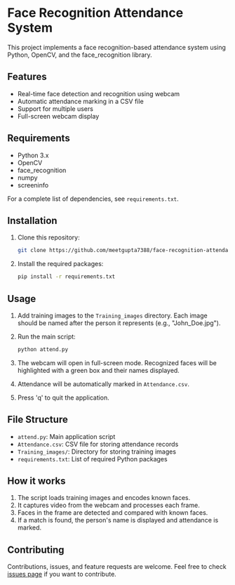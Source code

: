 # Face Recognition Attendance System

This project implements a face recognition-based attendance system using Python, OpenCV, and the face_recognition library.

## Features

- Real-time face detection and recognition using webcam
- Automatic attendance marking in a CSV file
- Support for multiple users
- Full-screen webcam display

## Requirements

- Python 3.x
- OpenCV
- face_recognition
- numpy
- screeninfo

For a complete list of dependencies, see `requirements.txt`.

## Installation

1. Clone this repository:
    ```bash
    git clone https://github.com/meetgupta7388/face-recognition-attendance.git

2. Install the required packages:
    ```bash
    pip install -r requirements.txt

## Usage

1. Add training images to the `Training_images` directory. Each image should be named after the person it represents (e.g., "John_Doe.jpg").

2. Run the main script:
   ```bash
   python attend.py

   
3. The webcam will open in full-screen mode. Recognized faces will be highlighted with a green box and their names displayed.

4. Attendance will be automatically marked in `Attendance.csv`.

5. Press 'q' to quit the application.

## File Structure

- `attend.py`: Main application script
- `Attendance.csv`: CSV file for storing attendance records
- `Training_images/`: Directory for storing training images
- `requirements.txt`: List of required Python packages

## How it works

1. The script loads training images and encodes known faces.
2. It captures video from the webcam and processes each frame.
3. Faces in the frame are detected and compared with known faces.
4. If a match is found, the person's name is displayed and attendance is marked.

## Contributing

Contributions, issues, and feature requests are welcome. Feel free to check [issues page](https://github.com/yourusername/face-recognition-attendance/issues) if you want to contribute.


